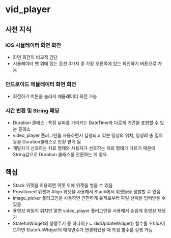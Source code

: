 # vid_player
## 사전 지식
### iOS 시뮬레이터 화면 회전
- 화면 회전이 비교적 간단
- 시뮬레이터 맨 위에 있는 옵션 3가지 중 가장 오른쪽에 있는 회전하기 버튼으로 가능
### 안드로이드 에뮬레이터 화면 회전
- 회전하기 버튼을 눌러서 애뮬레이터 회전 가능
### 시간 변환 및 String 패딩
- Duration 클래스 : 특정 날짜를 가리키는 DateTime과 다르게 기간을 표현할 수 있는 클래스
- video_player 플러그인을 사용하면서 실행되고 있는 영상의 위치, 영상의 총 길이 등을 Duration클래스로 반환 받게 됨
- 개발자가 선호하는 자료 형태와 사용자가 선호하는 자료 형태가 다르기 때문에 String값으로 Duration 클래스를 전환하는 게 중요

## 핵심
- Stack 위젯을 이용하면 위젯 위에 위젯을 쌓을 수 있음
- Prositioned 위젯과 Align 위젯을 사용해서 Stack에서 위젯들을 정렬할 수 있음
- image_picker 플러그인을 사용하면 간편하게 유저로부터 파일 선택을 입력받을 수 있음
- 둉영상 파일의 위치만 알면 video_player 플러그인을 사용해서 손쉽게 동영상 재생 가
- StatefulWidget의 생명주기 중 하나이ㅏㄴ didUpdateWidget() 함수를 오버라이드하면 StatefulWIdget의 매개변수가 변경되었을 때 특정 함수를 실행 가능